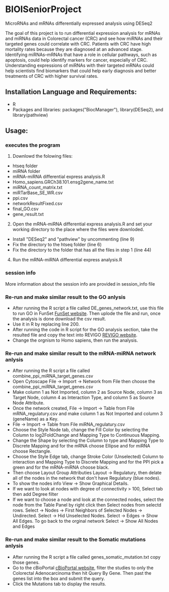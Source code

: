 # BIOISeniorProject
MicroRNAs and mRNAs differentially expressed analysis using DESeq2

The goal of this project is to run differential expression analysis for mRNAs and miRNAs data in Colorectal cancer (CRC) and see how miRNAs and their targeted genes could correlate with CRC. Patients with CRC have high mortality rates because they are diagnosed at an advanced stage. Identifying miRNAs–mRNAs that have a role in cellular pathways, such as apoptosis, could help identify markers for cancer, especially of CRC. Understanding expressions of miRNAs with their targeted mRNAs could help scientists find biomarkers that could help early diagnosis and better treatments of CRC with higher survival rates.

## Installation Language and Requirements:
- R
- Packages and libraries: packages("BiocManager"), library(DESeq2), and library(pathview)

## Usage:
### executes the program
1. Downlowd the folowing files:
- htseq folder
- miRNA folder
- mRNA-miRNA differential express analysis.R
- Homo_sapiens.GRCh38.101.ensg2gene_name.txt
- miRNA_count_matrix.txt
- miRTarBase_SE_WR.csv
- ppi.csv
- networkResultFixed.csv
- final_GO.csv
- gene_result.txt
2. Open the mRNA-miRNA differential express analysis.R and set your working directory to the place where the files were downloded.
- Install "DESeq2" and "pathview" by uncommenting (line 9)
- Fix the directory to the htseq folder (line 6)
- Fix the directory to the folder that has all the files in step 1 (line 44)
4. Run the mRNA-miRNA differential express analysis.R

### session info
More information about the session info are provided in session_info file

### Re-run and make similar result to the GO anlysis
- After running the R script a file called DE_genes_network.txt, use this file to run GO in FunSet [FunSet website](http://funset.uno/). Then uplode the file and run, once the analysis is done download the csv result.
- Use it in R by replacing line 200.
- After running the code in R script for the GO analysis section, take the resulted file and copy the text into REVIGO [REVIGO website](http://revigo.irb.hr/).
- Change the orgnism to Homo sapiens, then run the analysis.

### Re-run and make similar result to the mRNA-miRNA network anlysis
- After running the R script a file called combine_ppi_miRNA_target_genes.csv
- Open Cytoscape File -> Import -> Network from File then choose the combine_ppi_miRNA_target_genes.csv
- Make column 1 as Not Imported, column 2 as Source Node, column 3 as Target Node, column 4 as Interaction Type, and column 5 as Source Node Attribute.
- Once the network created, File -> Import -> Table from File mRNA_regulatury.csv and make column 1 as Not Imported and column 3 (geneName) as a Key.
- File -> Import -> Table from File miRNA_regulatury.csv
- Choose the Style Node tab, change the Fill Color by selecting the Column to log2FoldChange and Mapping Type to Continuous Mapping.
- Change the Shape by selecting the Column to type and Mapping Type to Discrete Mapping and for the mRNA choose Ellipse and for miRNA choose Rectangle.
- Choose the Style Edge tab, change Stroke Color (Unselected) Column to interaction and Mapping Type to Discrete Mapping and for the PPI pick a green and for the mRNA-miRNA choose black. 
- Then choose Layout Group Attributies Layout -> Regulatury, then delate all of the nodes in the network that don't have Regulatury (blue nodes).
- To show the nodes info View -> Show Graphical Details.
- If we want to look at nodes with degree of connectivity > 100, Select tab then add Degree filter
- If we want to choose a node and look at the connected nodes, select the node from the Table Panel by right click then Select nodes from selectd rows. Select -> Nodes -> First Neighbors of Selected Nodes -> Undirected. Select -> Hid Unselected Nodes. Select -> Edges -> Show All Edges. To go back to the orginal network Select -> Show All Nodes and Edges

### Re-run and make similar result to the Somatic mutations anlysis
- After running the R script a file called genes_somatic_mutation.txt copy those genes. 
- Go to the cBioPortal [cBioPortal website](https://www.cbioportal.org/), filter the studies to only the Colorectal Adenocarcinoma then hit Query By Gene. Then past the genes list into the box and submit the query. 
- Click the Mutations tab to display the results.

